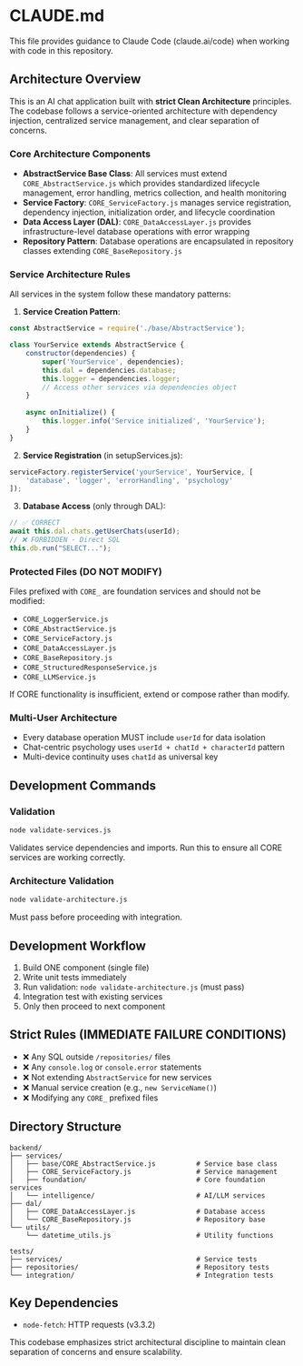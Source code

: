 # CLAUDE.md

This file provides guidance to Claude Code (claude.ai/code) when working with code in this repository.

## Architecture Overview

This is an AI chat application built with **strict Clean Architecture** principles. The codebase follows a service-oriented architecture with dependency injection, centralized service management, and clear separation of concerns.

### Core Architecture Components

- **AbstractService Base Class**: All services must extend `CORE_AbstractService.js` which provides standardized lifecycle management, error handling, metrics collection, and health monitoring
- **Service Factory**: `CORE_ServiceFactory.js` manages service registration, dependency injection, initialization order, and lifecycle coordination
- **Data Access Layer (DAL)**: `CORE_DataAccessLayer.js` provides infrastructure-level database operations with error wrapping
- **Repository Pattern**: Database operations are encapsulated in repository classes extending `CORE_BaseRepository.js`

### Service Architecture Rules

All services in the system follow these mandatory patterns:

1. **Service Creation Pattern**:
```javascript
const AbstractService = require('./base/AbstractService');

class YourService extends AbstractService {
    constructor(dependencies) {
        super('YourService', dependencies);
        this.dal = dependencies.database;
        this.logger = dependencies.logger;
        // Access other services via dependencies object
    }
    
    async onInitialize() {
        this.logger.info('Service initialized', 'YourService');
    }
}
```

2. **Service Registration** (in setupServices.js):
```javascript
serviceFactory.registerService('yourService', YourService, [
    'database', 'logger', 'errorHandling', 'psychology'
]);
```

3. **Database Access** (only through DAL):
```javascript
// ✅ CORRECT
await this.dal.chats.getUserChats(userId);
// ❌ FORBIDDEN - Direct SQL
this.db.run("SELECT...");
```

### Protected Files (DO NOT MODIFY)

Files prefixed with `CORE_` are foundation services and should not be modified:
- `CORE_LoggerService.js`
- `CORE_AbstractService.js` 
- `CORE_ServiceFactory.js`
- `CORE_DataAccessLayer.js`
- `CORE_BaseRepository.js`
- `CORE_StructuredResponseService.js`
- `CORE_LLMService.js`

If CORE functionality is insufficient, extend or compose rather than modify.

### Multi-User Architecture

- Every database operation MUST include `userId` for data isolation
- Chat-centric psychology uses `userId + chatId + characterId` pattern
- Multi-device continuity uses `chatId` as universal key

## Development Commands

### Validation
```bash
node validate-services.js
```
Validates service dependencies and imports. Run this to ensure all CORE services are working correctly.

### Architecture Validation
```bash
node validate-architecture.js
```
Must pass before proceeding with integration.

## Development Workflow

1. Build ONE component (single file)
2. Write unit tests immediately  
3. Run validation: `node validate-architecture.js` (must pass)
4. Integration test with existing services
5. Only then proceed to next component

## Strict Rules (IMMEDIATE FAILURE CONDITIONS)

- ❌ Any SQL outside `/repositories/` files
- ❌ Any `console.log` or `console.error` statements
- ❌ Not extending `AbstractService` for new services
- ❌ Manual service creation (e.g., `new ServiceName()`)
- ❌ Modifying any `CORE_` prefixed files

## Directory Structure

```
backend/
├── services/
│   ├── base/CORE_AbstractService.js          # Service base class
│   ├── CORE_ServiceFactory.js                # Service management
│   ├── foundation/                           # Core foundation services
│   └── intelligence/                         # AI/LLM services
├── dal/
│   ├── CORE_DataAccessLayer.js               # Database access
│   └── CORE_BaseRepository.js                # Repository base
└── utils/
    └── datetime_utils.js                     # Utility functions

tests/
├── services/                                 # Service tests
├── repositories/                             # Repository tests
└── integration/                              # Integration tests
```

## Key Dependencies

- `node-fetch`: HTTP requests (v3.3.2)

This codebase emphasizes strict architectural discipline to maintain clean separation of concerns and ensure scalability.